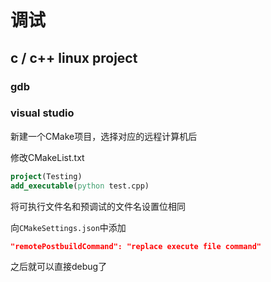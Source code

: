 # 调试

## c / c++ linux project

### gdb



### visual studio

新建一个CMake项目，选择对应的远程计算机后

修改CMakeList.txt

```cmake
project(Testing)
add_executable(python test.cpp)
```

将可执行文件名和预调试的文件名设置位相同

向`CMakeSettings.json`中添加

```json
"remotePostbuildCommand": "replace execute file command"
```

之后就可以直接debug了


